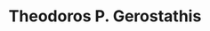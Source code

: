 ---
title: "Theodoros P. Gerostathis"
collection: students
permalink: /students/s7-gerostathis-2004
thesis: "Wave propagation in the nearshore/coastal environment using models appropriate for parallel processing"
institute: "NTUA, Greece"
year: "2004"
type: "phd" # or diploma
current-position: "Associate Professor, Department of Naval Architecture, School of Engineering, <i>University of West Attica, Greece</i>"
---